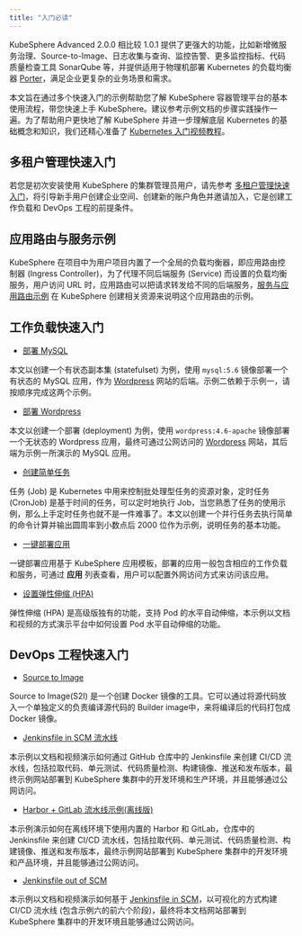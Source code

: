```yaml
---
title: "入门必读" 
---
```


KubeSphere Advanced 2.0.0 相比较 1.0.1 提供了更强大的功能，比如新增微服务治理、Source-to-Image、日志收集与查询、监控告警、更多监控指标、代码质量检查工具 SonarQube 等，并提供适用于物理机部署 Kubernetes 的负载均衡器 [Porter](https://github.com/kubesphere/porter)，满足企业更复杂的业务场景和需求。

本文旨在通过多个快速入门的示例帮助您了解 KubeSphere 容器管理平台的基本使用流程，带您快速上手 KubeSphere。建议参考示例文档的步骤实践操作一遍。为了帮助用户更快地了解 KubeSphere 并进一步理解底层 Kubernetes 的基础概念和知识，我们还精心准备了 [Kubernetes 入门视频教程](https://yunify.anybox.qingcloud.com/s/YTU9bP3YtzKanMkawJqv8Zd9TTZAwiMa)。

## 多租户管理快速入门

若您是初次安装使用 KubeSphere 的集群管理员用户，请先参考 [多租户管理快速入门](../admin-quick-start)，将引导新手用户创建企业空间、创建新的账户角色并邀请加入，它是创建工作负载和 DevOps 工程的前提条件。

## 应用路由与服务示例

KubeSphere 在项目中为用户项目内置了一个全局的负载均衡器，即应用路由控制器 (Ingress Controller)，为了代理不同后端服务 (Service) 而设置的负载均衡服务，用户访问 URL 时，应用路由可以把请求转发给不同的后端服务，[服务与应用路由示例](../ingress-demo) 在 KubeSphere 创建相关资源来说明这个应用路由的示例。

## 工作负载快速入门

- [部署 MySQL](../mysql-deployment)

本文以创建一个有状态副本集 (statefulset) 为例，使用 `mysql:5.6` 镜像部署一个有状态的 MySQL 应用，作为 [Wordpress](https://wordpress.org/) 网站的后端。示例二依赖于示例一，请按顺序完成这两个示例。

- [部署 Wordpress](../wordpress-deployment)

本文以创建一个部署 (deployment) 为例，使用 `wordpress:4.6-apache` 镜像部署一个无状态的 Wordpress 应用，最终可通过公网访问的 [Wordpress](https://wordpress.org/) 网站，其后端为示例一所演示的 MySQL 应用。

- [创建简单任务](../job-quick-start)

任务 (Job) 是 Kubernetes 中用来控制批处理型任务的资源对象，定时任务 (CronJob) 是基于时间的任务，可以定时地执行 Job，当您熟悉了任务的使用示例，那么上手定时任务也就不是一件难事了。本文以创建一个并行任务去执行简单的命令计算并输出圆周率到小数点后 2000 位作为示例，说明任务的基本功能。

- [一键部署应用](../one-click-deploy)

一键部署应用基于 KubeSphere 应用模板，部署的应用一般包含相应的工作负载和服务，可通过 **应用** 列表查看，用户可以配置外网访问方式来访问该应用。

- [设置弹性伸缩 (HPA)](../hpa)

弹性伸缩 (HPA) 是高级版独有的功能，支持 Pod 的水平自动伸缩，本示例以文档和视频的方式演示平台中如何设置 Pod 水平自动伸缩的功能。

## DevOps 工程快速入门

- [Source to Image](../source-to-image)

Source to Image(S2I) 是一个创建 Docker 镜像的工具。它可以通过将源代码放入一个单独定义的负责编译源代码的 Builder image中，来将编译后的代码打包成 Docker 镜像。

- [Jenkinsfile in SCM 流水线](../devops-online)

本示例以文档和视频演示如何通过 GitHub 仓库中的 Jenkinsfile 来创建 CI/CD 流水线，包括拉取代码、单元测试、代码质量检测、构建镜像、推送和发布版本，最终示例网站部署到 KubeSphere 集群中的开发环境和生产环境，并且能够通过公网访问。

- [Harbor + GitLab 流水线示例(离线版)](../harbor-gitlab-devops-offline)

本示例演示如何在离线环境下使用内置的 Harbor 和 GitLab，仓库中的 Jenkinsfile 来创建 CI/CD 流水线，包括拉取代码、单元测试、代码质量检测、构建镜像、推送和发布版本，最终示例网站部署到 KubeSphere 集群中的开发环境和产品环境，并且能够通过公网访问。

- [Jenkinsfile out of SCM](../jenkinsfile-out-of-scm)

本示例以文档和视频演示如何基于 [Jenkinsfile in SCM](../jenkinsfile-in-scm)，以可视化的方式构建 CI/CD 流水线 (包含示例六的前六个阶段)，最终将本文档网站部署到 KubeSphere 集群中的开发环境且能够通过公网访问。




